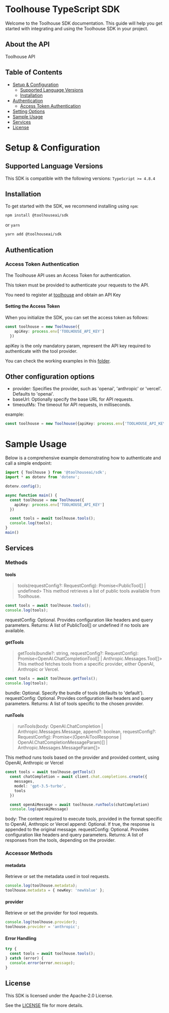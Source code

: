 # Toolhouse TypeScript SDK

Welcome to the Toolhouse SDK documentation. This guide will help you get started with integrating and using the Toolhouse SDK in your project.

## About the API

Toolhouse API

## Table of Contents

- [Setup & Configuration](#setup--configuration)
  - [Supported Language Versions](#supported-language-versions)
  - [Installation](#installation)
- [Authentication](#authentication)
  - [Access Token Authentication](#access-token-authentication)
- [Setting Options](#Other-configuration-options)
- [Sample Usage](#sample-usage)
- [Services](#services)
- [License](#license)

# Setup & Configuration

## Supported Language Versions

This SDK is compatible with the following versions: `TypeScript >= 4.8.4`

## Installation

To get started with the SDK, we recommend installing using `npm`:

```bash
npm install @toolhouseai/sdk
```

or `yarn`
```bash
yarn add @toolhouseai/sdk
```

## Authentication

### Access Token Authentication

The Toolhouse API uses an Access Token for authentication.

This token must be provided to authenticate your requests to the API.

You need to register at [toolhouse](https://app.toolhouse.ai/) and obtain an API Key

#### Setting the Access Token

When you initialize the SDK, you can set the access token as follows:

```ts
const toolhouse = new Toolhouse({
    apiKey: process.env['TOOLHOUSE_API_KEY']
  })
```
apiKey is the only mandatory param, represent the API key required to authenticate with the tool provider.

You can check the working examples in this [folder](/examples).

## Other configuration options

- provider: Specifies the provider, such as 'openai', 'anthropic' or 'vercel'. Defaults to 'openai'.
- baseUrl: Optionally specify the base URL for API requests.
- timeoutMs: The timeout for API requests, in milliseconds.

example:
```ts
const toolhouse = new Toolhouse({apiKey: process.env['TOOLHOUSE_API_KEY'], timeoutMs: 10000 });
```

# Sample Usage

Below is a comprehensive example demonstrating how to authenticate and call a simple endpoint:

```ts
import { Toolhouse } from '@toolhouseai/sdk';
import * as dotenv from 'dotenv';

dotenv.config();

async function main() {
  const toolhouse = new Toolhouse({
    apiKey: process.env['TOOLHOUSE_API_KEY']
  })

  const tools = await toolhouse.tools();
  console.log(tools);
}
main()
```

## Services
### Methods

#### tools
>tools(requestConfig?: RequestConfig): Promise<PublicTool[] | undefined>
This method retrieves a list of public tools available from Toolhouse.

```ts
const tools = await toolhouse.tools();
console.log(tools);
```

requestConfig: Optional. Provides configuration like headers and query parameters.
Returns: A list of PublicTool[] or undefined if no tools are available.

#### getTools
>getTools(bundle?: string, requestConfig?: RequestConfig): Promise<OpenAI.ChatCompletionTool[] | Anthropic.Messages.Tool[]>
This method fetches tools from a specific provider, either OpenAI, Anthropic or Vercel.

```ts
const tools = await toolhouse.getTools();
console.log(tools);
```
<detail>
bundle: Optional. Specify the bundle of tools (defaults to 'default').
requestConfig: Optional. Provides configuration like headers and query parameters.
Returns: A list of tools specific to the chosen provider.
</detail>

#### runTools
> runTools(body: OpenAI.ChatCompletion | Anthropic.Messages.Message, append?: boolean, requestConfig?: RequestConfig): Promise<(OpenAiToolResponse | OpenAI.ChatCompletionMessageParam)[] | Anthropic.Messages.MessageParam[]>

This method runs tools based on the provider and provided content, using OpenAI, Anthropic or Vercel

```ts
const tools = await toolhouse.getTools()
  const chatCompletion = await client.chat.completions.create({
    messages,
    model: 'gpt-3.5-turbo',
    tools
  })

  const openAiMessage = await toolhouse.runTools(chatCompletion)
  console.log(openAiMessage)
```
body: The content required to execute tools, provided in the format specific to OpenAI, Anthropic or Vercel
append: Optional. If true, the response is appended to the original message.
requestConfig: Optional. Provides configuration like headers and query parameters.
Returns: A list of responses from the tools, depending on the provider.

### Accessor Methods
#### metadata
Retrieve or set the metadata used in tool requests.

```ts
console.log(toolhouse.metadata);
toolhouse.metadata = { newKey: 'newValue' };
```
#### provider
Retrieve or set the provider for tool requests.

```ts
console.log(toolhouse.provider);
toolhouse.provider = 'anthropic';
```

#### Error Handling
```ts
try {
  const tools = await toolhouse.tools();
} catch (error) {
  console.error(error.message);
}
```

## License

This SDK is licensed under the Apache-2.0 License.

See the [LICENSE](LICENSE) file for more details.